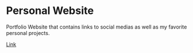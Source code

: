 # Personal Website

Portfolio Website that contains links to social medias as well as my favorite personal projects.

[Link](http://www.Abutalib.xyz)
